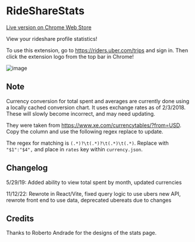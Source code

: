 # RideShareStats

[Live version on Chrome Web Store](https://chrome.google.com/webstore/detail/uber-trip-stats/kddlnbejbpknoedebeojobofnbdfhpnm)

View your rideshare profile statistics!

To use this extension, go to https://riders.uber.com/trips and sign in. Then click the extension logo from the top bar in Chrome!

![image](https://i.imgur.com/TBOTsi4.png)

## Note

Currency conversion for total spent and averages are currently done using a locally cached conversion chart. It uses exchange rates as of 2/3/2018. These will slowly become incorrect, and may need updating.

They were taken from https://www.xe.com/currencytables/?from=USD. Copy the column and use the following regex replace to update.

The regex for matching is `(.*)?\t(.*)?\t(.*)\t(.*)`. Replace with `"$1":"$4",` and place in `rates` key within `currency.json`.

## Changelog

5/29/19: Added ability to view total spent by month, updated currencies

11/12/22: Rewrote in React/Vite, fixed query logic to use ubers new API, rewrote front end to use data, deprecated ubereats due to changes

## Credits

Thanks to Roberto Andrade for the designs of the stats page.
